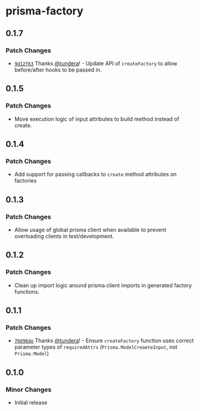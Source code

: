 # prisma-factory

## 0.1.7

### Patch Changes

- [`9d12f63`](https://github.com/echobind/prisma-factory/commit/9d12f63c1082e57335633f344d705230675bd03c) Thanks [@tundera](https://github.com/tundera)! - Update API of `createFactory` to allow before/after hooks to be passed in.

## 0.1.5

### Patch Changes

- Move execution logic of input attributes to build method instead of create.

## 0.1.4

### Patch Changes

- Add support for passing callbacks to `create` method attributes on factories

## 0.1.3

### Patch Changes

- Allow usage of global prisma client when available to prevent overloading clients in test/development.

## 0.1.2

### Patch Changes

- Clean up import logic around prisma client imports in generated factory functions.

## 0.1.1

### Patch Changes

- [`70d96de`](https://github.com/echobind/prisma-factory/commit/70d96de4aedc9daf2509fb1c92fae6c432037c14) Thanks [@tundera](https://github.com/tundera)! - Ensure `createFactory` function uses correct parameter types of `requiredAttrs` (`Prisma.ModelCreaeteInput`, not `Prisma.Model`)

## 0.1.0

### Minor Changes

- Initial release
